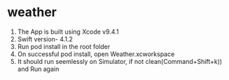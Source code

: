# weather
1. The App is built using Xcode v9.4.1
2. Swift version- 4.1.2
3. Run pod install in the root folder
4. On successful pod install, open Weather.xcworkspace
5. It should run seemlessly on Simulator, if not clean(Command+Shift+k)) and Run again

